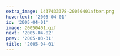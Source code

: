 ```yaml
---
extra_image: 1437433378-20050401after.png
hovertext: '2005-04-01'
id: '2005-04-01'
image: 20050401.gif
next: '2005-04-02'
prev: '2005-03-31'
title: '2005-04-01'
---
```

